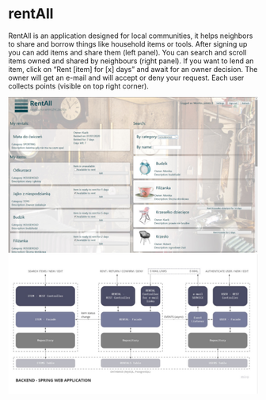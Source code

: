 # rentAll

RentAll is an application designed for local communities, it helps neighbors to share and borrow things like household items or tools.
After signing up you can add items and share them (left panel).
You can search and scroll items owned and shared by neighbours (right panel).
If you want to lend an item, click on “Rent [item] for [x] days” and await for an owner decision.
The owner will get an e-mail and will accept or deny your request.
Each user collects points (visible on top right corner).

![alt text](https://github.com/MK-Sad/rentAll/blob/master/src/main/resources/static/images/Panel%20view.jpg?raw=true)
![alt text](https://github.com/MK-Sad/rentAll/blob/master/Backend.jpg)
